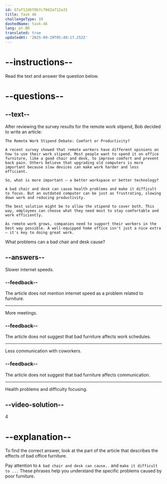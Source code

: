 ```yaml
---
id: 67af12d6f8b7c70d2a712a31
title: Task 46
challengeType: 19
dashedName: task-46
lang: pt-BR
translated: true
updatedAt: '2025-09-29T05:49:17.252Z'
---
```


<!-- READING -->

# --instructions--

Read the text and answer the question below.

# --questions--

## --text--

After reviewing the survey results for the remote work stipend, Bob decided to write an article:

`The Remote Work Stipend Debate: Comfort or Productivity?`

`A recent survey showed that remote workers have different opinions on how to use their work stipend. Most people want to spend it on office furniture, like a good chair and desk, to improve comfort and prevent back pain. Others believe that upgrading old computers is more important because slow devices can make work harder and less efficient.`

`So, what is more important — a better workspace or better technology?`

`A bad chair and desk can cause health problems and make it difficult to focus. But an outdated computer can be just as frustrating, slowing down work and reducing productivity.`

`The best solution might be to allow the stipend to cover both. This way, employees can choose what they need most to stay comfortable and work efficiently.`

`As remote work grows, companies need to support their workers in the best way possible. A well-equipped home office isn't just a nice extra — it's key to doing great work.`

What problems can a bad chair and desk cause?

## --answers--

Slower internet speeds.

### --feedback--

The article does not mention internet speed as a problem related to furniture.

---

More meetings.

### --feedback--

The article does not suggest that bad furniture affects work schedules.

---

Less communication with coworkers.

### --feedback--

The article does not suggest that bad furniture affects communication.

---

Health problems and difficulty focusing.

## --video-solution--

4

# --explanation--

To find the correct answer, look at the part of the article that describes the effects of bad office furniture.  

Pay attention to `A bad chair and desk can cause..` and `make it difficult to ...` These phrases help you understand the specific problems caused by poor furniture.
